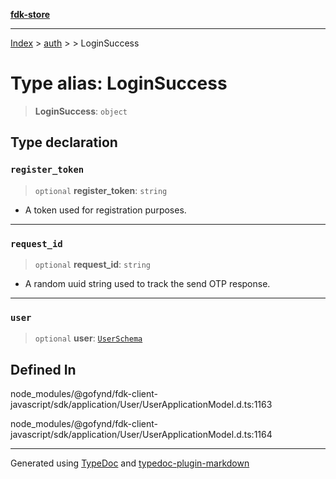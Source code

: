 [**fdk-store**](../../../README.md)
***

[Index](../../../API.md) > [auth](../../README.md) > [<internal>](../README.md) > LoginSuccess

# Type alias: LoginSuccess

> **LoginSuccess**: `object`

## Type declaration

### `register_token`

> `optional` **register\_token**: `string`

- A token used for registration purposes.

***

### `request_id`

> `optional` **request\_id**: `string`

- A random uuid string used to track the send
OTP response.

***

### `user`

> `optional` **user**: [`UserSchema`](type-alias.UserSchema.md)

## Defined In

node\_modules/@gofynd/fdk-client-javascript/sdk/application/User/UserApplicationModel.d.ts:1163

node\_modules/@gofynd/fdk-client-javascript/sdk/application/User/UserApplicationModel.d.ts:1164

***
Generated using [TypeDoc](https://typedoc.org/) and [typedoc-plugin-markdown](https://www.npmjs.com/package/typedoc-plugin-markdown)
